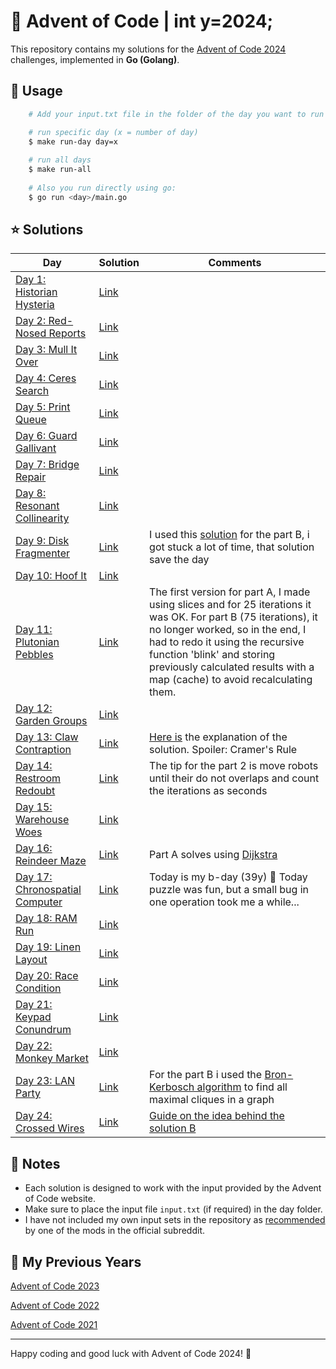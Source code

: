 # 🎄 Advent of Code | int y=2024;

This repository contains my solutions for the [Advent of Code 2024](https://adventofcode.com/2024) challenges, implemented in **Go (Golang)**.

## 🚀 Usage

```bash
    # Add your input.txt file in the folder of the day you want to run

    # run specific day (x = number of day)
    $ make run-day day=x
    
    # run all days
    $ make run-all
    
    # Also you run directly using go:
    $ go run <day>/main.go
```

## ⭐ Solutions

| **Day**                                                                | **Solution**                                                              | **Comments**                                                                                                                                                                                                                                                                                       |
|------------------------------------------------------------------------|---------------------------------------------------------------------------|----------------------------------------------------------------------------------------------------------------------------------------------------------------------------------------------------------------------------------------------------------------------------------------------------|
| [Day 1: Historian Hysteria](https://adventofcode.com/2024/day/1)       | [Link](https://github.com/dcorto/adventofcode2024/blob/master/1/main.go)  |                                                                                                                                                                                                                                                                                                    |
| [Day 2: Red-Nosed Reports](https://adventofcode.com/2024/day/2)        | [Link](https://github.com/dcorto/adventofcode2024/blob/master/2/main.go)  |                                                                                                                                                                                                                                                                                                    |                                                                      
| [Day 3: Mull It Over](https://adventofcode.com/2024/day/3)             | [Link](https://github.com/dcorto/adventofcode2024/blob/master/3/main.go)  |                                                                                                                                                                                                                                                                                                    |
| [Day 4: Ceres Search](https://adventofcode.com/2024/day/4)             | [Link](https://github.com/dcorto/adventofcode2024/blob/master/4/main.go)  |                                                                                                                                                                                                                                                                                                    |     
| [Day 5: Print Queue](https://adventofcode.com/2024/day/5)              | [Link](https://github.com/dcorto/adventofcode2024/blob/master/5/main.go)  |                                                                                                                                                                                                                                                                                                    |
| [Day 6: Guard Gallivant](https://adventofcode.com/2024/day/6)          | [Link](https://github.com/dcorto/adventofcode2024/blob/master/6/main.go)  |                                                                                                                                                                                                                                                                                                    |
| [Day 7: Bridge Repair](https://adventofcode.com/2024/day/7)            | [Link](https://github.com/dcorto/adventofcode2024/blob/master/7/main.go)  |                                                                                                                                                                                                                                                                                                    |
| [Day 8: Resonant Collinearity](https://adventofcode.com/2024/day/8)    | [Link](https://github.com/dcorto/adventofcode2024/blob/master/8/main.go)  |                                                                                                                                                                                                                                                                                                    |
| [Day 9: Disk Fragmenter](https://adventofcode.com/2024/day/9)          | [Link](https://github.com/dcorto/adventofcode2024/blob/master/9/main.go)  | I used this [solution](https://github.com/shraddhaag/aoc/blob/main/2024/day9/main.go) for the part B, i got stuck a lot of time, that solution save the day                                                                                                                                        |
| [Day 10: Hoof It](https://adventofcode.com/2024/day/10)                | [Link](https://github.com/dcorto/adventofcode2024/blob/master/10/main.go) |                                                                                                                                                                                                                                                                                                    |
| [Day 11: Plutonian Pebbles](https://adventofcode.com/2024/day/11)      | [Link](https://github.com/dcorto/adventofcode2024/blob/master/11/main.go) | The first version for part A, I made using slices and for 25 iterations it was OK. For part B (75 iterations), it no longer worked, so in the end, I had to redo it using the recursive function 'blink' and storing previously calculated results with a map (cache) to avoid recalculating them. |
| [Day 12: Garden Groups](https://adventofcode.com/2024/day/12)          | [Link](https://github.com/dcorto/adventofcode2024/blob/master/12/main.go) |                                                                                                                                                                                                                                                                                                    |
| [Day 13: Claw Contraption](https://adventofcode.com/2024/day/13)       | [Link](https://github.com/dcorto/adventofcode2024/blob/master/13/main.go) | [Here is](https://www.reddit.com/r/adventofcode/comments/1hd7irq/2024_day_13_an_explanation_of_the_mathematics/) the explanation of the solution. Spoiler: Cramer's Rule                                                                                                                           |
| [Day 14: Restroom Redoubt](https://adventofcode.com/2024/day/14)       | [Link](https://github.com/dcorto/adventofcode2024/blob/master/14/main.go) | The tip for the part 2 is move robots until their do not overlaps and count the iterations as seconds                                                                                                                                                                                              |
| [Day 15: Warehouse Woes](https://adventofcode.com/2024/day/15)         | [Link](https://github.com/dcorto/adventofcode2024/blob/master/15/main.go) |                                                                                                                                                                                                                                                                                                    |
| [Day 16: Reindeer Maze](https://adventofcode.com/2024/day/16)          | [Link](https://github.com/dcorto/adventofcode2024/blob/master/16/main.go) | Part A solves using [Dijkstra](https://en.wikipedia.org/wiki/Dijkstra%27s_algorithm)                                                                                                                                                                                                               |
| [Day 17: Chronospatial Computer](https://adventofcode.com/2024/day/17) | [Link](https://github.com/dcorto/adventofcode2024/blob/master/17/main.go) | Today is my b-day (39y) :tada: Today puzzle was fun, but a small bug in one operation took me a while...                                                                                                                                                                                           |
| [Day 18: RAM Run](https://adventofcode.com/2024/day/18)                | [Link](https://github.com/dcorto/adventofcode2024/blob/master/18/main.go) |                                                                                                                                                                                                                                                                                                    |
| [Day 19: Linen Layout](https://adventofcode.com/2024/day/19)           | [Link](https://github.com/dcorto/adventofcode2024/blob/master/19/main.go) |                                                                                                                                                                                                                                                                                                    |
| [Day 20: Race Condition](https://adventofcode.com/2024/day/20)         | [Link](https://github.com/dcorto/adventofcode2024/blob/master/20/main.go) |                                                                                                                                                                                                                                                                                                    |
| [Day 21: Keypad Conundrum](https://adventofcode.com/2024/day/21)       | [Link](https://github.com/dcorto/adventofcode2024/blob/master/21/main.go) |                                                                                                                                                                                                                                                                                                    |
| [Day 22: Monkey Market](https://adventofcode.com/2024/day/22)          | [Link](https://github.com/dcorto/adventofcode2024/blob/master/22/main.go) |                                                                                                                                                                                                                                                                                                    |
| [Day 23: LAN Party](https://adventofcode.com/2024/day/23)              | [Link](https://github.com/dcorto/adventofcode2024/blob/master/23/main.go) | For the part B i used the [Bron-Kerbosch algorithm](https://en.wikipedia.org/wiki/Bron%E2%80%93Kerbosch_algorithm) to find all maximal cliques in a graph                                                                                                                                          |
| [Day 24: Crossed Wires](https://adventofcode.com/2024/day/24)              | [Link](https://github.com/dcorto/adventofcode2024/blob/master/24/main.go) | [Guide on the idea behind the solution B](https://www.reddit.com/r/adventofcode/comments/1hla5ql/2024_day_24_part_2_a_guide_on_the_idea_behind_the/)                                                                                                                                               |

## 📝 Notes

- Each solution is designed to work with the input provided by the Advent of Code website.
- Make sure to place the input file `input.txt` (if required) in the day folder.
- I have not included my own input sets in the repository as [recommended](https://www.reddit.com/r/adventofcode/comments/e7khy8/comment/fa13hb9/?utm_source=share&utm_medium=web3x&utm_name=web3xcss&utm_term=1&utm_content=share_button) by one of the mods in the official subreddit.

## 🔄 My Previous Years

[Advent of Code 2023](https://github.com/dcorto/adventofcode2023)

[Advent of Code 2022](https://github.com/dcorto/adventofcode2022)

[Advent of Code 2021](https://github.com/dcorto/adventofcode2021)

---

Happy coding and good luck with Advent of Code 2024! 🎉


